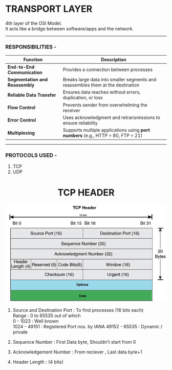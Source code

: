 # TRANSPORT LAYER

4th layer of the OSI Model.   
It acts like a bridge between software/apps and the network.

---
### RESPONSIBILITIES -
| Function                          | Description                                                                       |
| --------------------------------- | --------------------------------------------------------------------------------- |
| **End-to-End Communication**    | Provides a connection between processes        |
| **Segmentation and Reassembly** | Breaks large data into smaller segments and reassembles them at the destination   |
| **Reliable Data Transfer**      | Ensures data reaches without errors, duplication, or loss                         |
| **Flow Control**                | Prevents sender from overwhelming the receiver                                    |
| **Error Control**               | Uses acknowledgment and retransmissions to ensure reliability                     |
| **Multiplexing**                | Supports multiple applications using **port numbers** (e.g., HTTP = 80, FTP = 21) |

---
### PROTOCOLS USED -
1. TCP
2. UDP

# <CENTER> TCP HEADER
![alt text](image-3.png)

1. Source and Destination Port : To find processes (16 bits each)  
Range : 0 to 65535 out of which  
0 - 1023 : Well known  
1024 - 49151 : Registered Port nos. by IANA
49152 - 65535 : Dynamic / private

2. Sequence Number : First Data byte, Shouldn't start from 0
3. Acknowledgement Number : From reciever , Last data byte+1
4. Header Length : (4 bits)
